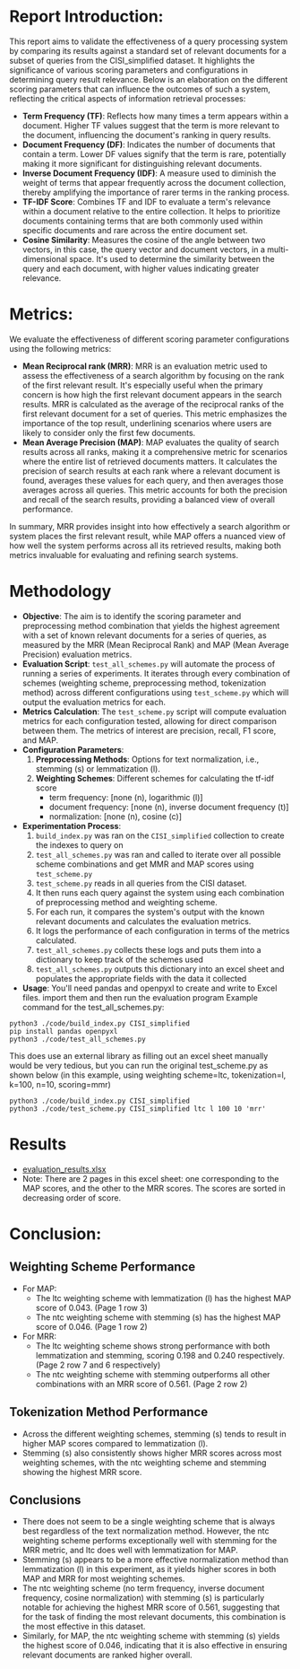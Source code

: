 # **Report Introduction:**
   This report aims to validate the effectiveness of a query processing system by comparing its results against a standard set of relevant documents for a subset of queries from the CISI_simplified dataset. It highlights the significance of various scoring parameters and configurations in determining query result relevance. Below is an elaboration on the different scoring parameters that can influence the outcomes of such a system, reflecting the critical aspects of information retrieval processes:

   - **Term Frequency (TF)**: Reflects how many times a term appears within a document. Higher TF values suggest that the term is more relevant to the document, influencing the document's ranking in query results.
   - **Document Frequency (DF)**: Indicates the number of documents that contain a term. Lower DF values signify that the term is rare, potentially making it more significant for distinguishing relevant documents.
   - **Inverse Document Frequency (IDF)**: A measure used to diminish the weight of terms that appear frequently across the document collection, thereby amplifying the importance of rarer terms in the ranking process.
   - **TF-IDF Score**: Combines TF and IDF to evaluate a term's relevance within a document relative to the entire collection. It helps to prioritize documents containing terms that are both commonly used within specific documents and rare across the entire document set.
   - **Cosine Similarity**: Measures the cosine of the angle between two vectors, in this case, the query vector and document vectors, in a multi-dimensional space. It's used to determine the similarity between the query and each document, with higher values indicating greater relevance.
   
# **Metrics:**
   We evaluate the effectiveness of different scoring parameter configurations using the following metrics:
   - **Mean Reciprocal rank (MRR)**: MRR is an evaluation metric used to assess the effectiveness of a search algorithm by focusing on the rank of the first relevant result. It's especially useful when the primary concern is how high the first relevant document appears in the search results. MRR is calculated as the average of the reciprocal ranks of the first relevant document for a set of queries. This metric emphasizes the importance of the top result, underlining scenarios where users are likely to consider only the first few documents.
   - **Mean Average Precision (MAP)**: MAP evaluates the quality of search results across all ranks, making it a comprehensive metric for scenarios where the entire list of retrieved documents matters. It calculates the precision of search results at each rank where a relevant document is found, averages these values for each query, and then averages those averages across all queries. This metric accounts for both the precision and recall of the search results, providing a balanced view of overall performance.

   In summary, MRR provides insight into how effectively a search algorithm or system places the first relevant result, while MAP offers a nuanced view of how well the system performs across all its retrieved results, making both metrics invaluable for evaluating and refining search systems.
   
# **Methodology**
   - **Objective**: The aim is to identify the scoring parameter and preprocessing method combination that yields the highest agreement with a set of known relevant documents for a series of queries, as measured by the MRR (Mean Reciprocal Rank) and MAP (Mean Average Precision) evaluation metrics.
   - **Evaluation Script**: `test_all_schemes.py` will automate the process of running a series of experiments. It iterates through every combination of schemes (weighting scheme, preprocessing method, tokenization method) across different configurations using `test_scheme.py` which will output the evaluation metrics for each. 
   - **Metrics Calculation**: The `test_scheme.py` script will compute evaluation metrics for each configuration tested, allowing for direct comparison between them. The metrics of interest are precision, recall, F1 score, and MAP.
   - **Configuration Parameters**:
     1. **Preprocessing Methods**: Options for text normalization, i.e., stemming (s) or lemmatization (l).
     2. **Weighting Schemes**: Different schemes for calculating the tf-idf score
         - term frequency: [none (n), logarithmic (l)]
         - document frequency: [none (n), inverse document frequency (t)]
         - normalization: [none (n), cosine (c)]
   - **Experimentation Process**:
      1. `build_index.py` was ran on the `CISI_simplified` collection to create the indexes to query on
      2. `test_all_schemes.py` was ran and called to iterate over all possible scheme combinations and get MMR and MAP scores using `test_scheme.py`
      3. `test_scheme.py` reads in all queries from the CISI dataset.
      4. It then runs each query against the system using each combination of preprocessing method and weighting scheme.
      5. For each run, it compares the system's output with the known relevant documents and calculates the evaluation metrics.
      6. It logs the performance of each configuration in terms of the metrics calculated.
      7. `test_all_schemes.py` collects these logs and puts them into a dictionary to keep track of the schemes used
      8. `test_all_schemes.py` outputs this dictionary into an excel sheet and populates the appropriate fields with the data it collected
   - **Usage**:
   You'll need pandas and openpyxl to create and write to Excel files. import them and then run the evaluation program
   Example command for the test_all_schemes.py:
   ```
   python3 ./code/build_index.py CISI_simplified
   pip install pandas openpyxl
   python3 ./code/test_all_schemes.py
   ```
   This does use an external library as filling out an excel sheet manually would be very tedious, but you can run the original test_scheme.py as shown below (in this example, using weighting scheme=ltc, tokenization=l, k=100, n=10, scoring=mmr)
   ```
   python3 ./code/build_index.py CISI_simplified
   python3 ./code/test_scheme.py CISI_simplified ltc l 100 10 'mrr'
   ```

# **Results**
   - [evaluation_results.xlsx](https://github.com/CMPUT-361/cmput361-a4-w24-shubhkaran30546/files/14892538/evaluation_results.xlsx)
   - Note: There are 2 pages in this excel sheet: one corresponding to the MAP scores, and the other to the MRR scores. The scores are sorted in decreasing order of score.

# **Conclusion:**
   ## Weighting Scheme Performance
   - For MAP:
      - The ltc weighting scheme with lemmatization (l) has the highest MAP score of 0.043.   (Page 1 row 3)
      - The ntc weighting scheme with stemming (s) has the highest MAP score of 0.046.       (Page 1 row 2)
   - For MRR:
      - The ltc weighting scheme shows strong performance with both lemmatization and stemming, scoring 0.198 and 0.240 respectively. (Page 2 row 7 and 6 respectively)
      - The ntc weighting scheme with stemming outperforms all other combinations with an MRR score of 0.561. (Page 2 row 2)
   ## Tokenization Method Performance
   - Across the different weighting schemes, stemming (s) tends to result in higher MAP scores compared to lemmatization (l).
   - Stemming (s) also consistently shows higher MRR scores across most weighting schemes, with the ntc weighting scheme and stemming showing the highest MRR score.

   ## Conclusions
   - There does not seem to be a single weighting scheme that is always best regardless of the text normalization method. However, the ntc weighting scheme performs exceptionally well with stemming for the MRR metric, and ltc does well with lemmatization for MAP.
   - Stemming (s) appears to be a more effective normalization method than lemmatization (l) in this experiment, as it yields higher scores in both MAP and MRR for most weighting schemes.
   - The ntc weighting scheme (no term frequency, inverse document frequency, cosine normalization) with stemming (s) is particularly notable for achieving the highest MRR score of 0.561, suggesting that for the task of finding the most relevant documents, this combination is the most effective in this dataset.
   - Similarly, for MAP, the ntc weighting scheme with stemming (s) yields the highest score of 0.046, indicating that it is also effective in ensuring relevant documents are ranked higher overall.
